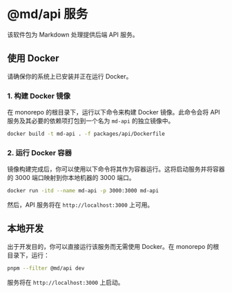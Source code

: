 # @md/api 服务

该软件包为 Markdown 处理提供后端 API 服务。

## 使用 Docker

请确保你的系统上已安装并正在运行 Docker。

### 1. 构建 Docker 镜像

在 monorepo 的根目录下，运行以下命令来构建 Docker 镜像。此命令会将 API 服务及其必要的依赖项打包到一个名为 `md-api` 的独立镜像中。

```bash
docker build -t md-api . -f packages/api/Dockerfile
```

### 2. 运行 Docker 容器

镜像构建完成后，你可以使用以下命令将其作为容器运行。这将启动服务并将容器的 3000 端口映射到你本地机器的 3000 端口。

```bash
docker run -itd --name md-api -p 3000:3000 md-api
```

然后，API 服务将在 `http://localhost:3000` 上可用。

## 本地开发

出于开发目的，你可以直接运行该服务而无需使用 Docker。在 monorepo 的根目录下，运行：

```bash
pnpm --filter @md/api dev
```

服务将在 `http://localhost:3000` 上启动。
